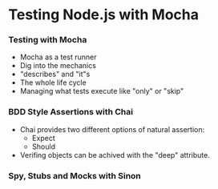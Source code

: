 # Testing Node.js with Mocha

### Testing with Mocha  
  
- Mocha as a test runner
- Dig into the mechanics
- "describes" and "it"s
- The whole life cycle
- Managing what tests execute like "only" or "skip"

### BDD Style Assertions with Chai

- Chai provides two different options of natural assertion:
    - Expect
    - Should
- Verifing objects can be achived with the "deep" attribute.

### Spy, Stubs and Mocks with Sinon



